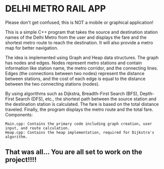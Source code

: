 # DELHI METRO RAIL APP

Please don't get confused, this is NOT a mobile or graphical application!

This is a simple C++ program that takes the source and destination station names of the Delhi Metro from the user and displays the fare and the shortest metro route to reach the destination. It will also provide a metro map for better navigation.

The idea is implemented using Graph and Heap data structures. The graph has nodes and edges. Nodes represent metro stations and contain information like station name, the metro corridor, and the connecting lines. Edges (the connections between two nodes) represent the distance between stations, and the cost of each edge is equal to the distance between the two connecting stations (nodes).

By using algorithms such as Dijkstra, Breadth-First Search (BFS), Depth-First Search (DFS), etc., the shortest path between the source station and the destination station is calculated. The fare is based on the total distance traveled. Finally, the program displays the metro route and the total fare.
Components:

    Main.cpp: Contains the primary code including graph creation, user input, and route calculation.
    Heap.cpp: Contains the heap implementation, required for Dijkstra's algorithm.
## That was all... You are all set to work on the project!!!!  
	
